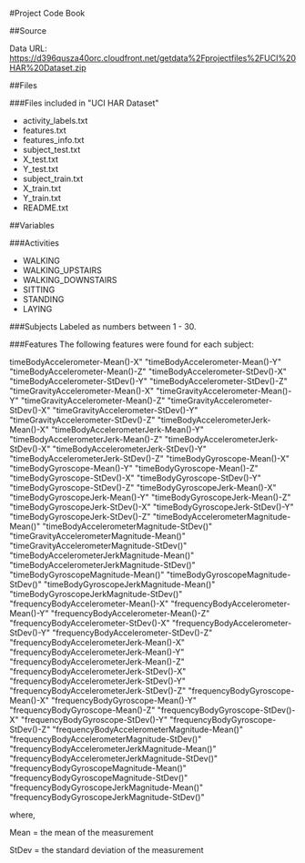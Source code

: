 #Project Code Book

##Source

Data URL: https://d396qusza40orc.cloudfront.net/getdata%2Fprojectfiles%2FUCI%20HAR%20Dataset.zip

##Files

###Files included in "UCI HAR Dataset"
* activity_labels.txt
* features.txt
* features_info.txt
* subject_test.txt
* X_test.txt
* Y_test.txt
* subject_train.txt
* X_train.txt
* Y_train.txt
* README.txt

##Variables

###Activities
* WALKING
* WALKING_UPSTAIRS
* WALKING_DOWNSTAIRS
* SITTING
* STANDING
* LAYING

###Subjects
Labeled as numbers between 1 - 30.

###Features
The following features were found for each subject:

timeBodyAccelerometer-Mean()-X" "timeBodyAccelerometer-Mean()-Y" "timeBodyAccelerometer-Mean()-Z" 
"timeBodyAccelerometer-StDev()-X" "timeBodyAccelerometer-StDev()-Y" "timeBodyAccelerometer-StDev()-Z" 
"timeGravityAccelerometer-Mean()-X" "timeGravityAccelerometer-Mean()-Y" "timeGravityAccelerometer-Mean()-Z" 
"timeGravityAccelerometer-StDev()-X" "timeGravityAccelerometer-StDev()-Y" "timeGravityAccelerometer-StDev()-Z" 
"timeBodyAccelerometerJerk-Mean()-X" "timeBodyAccelerometerJerk-Mean()-Y" "timeBodyAccelerometerJerk-Mean()-Z" 
"timeBodyAccelerometerJerk-StDev()-X" "timeBodyAccelerometerJerk-StDev()-Y" "timeBodyAccelerometerJerk-StDev()-Z" 
"timeBodyGyroscope-Mean()-X" "timeBodyGyroscope-Mean()-Y" "timeBodyGyroscope-Mean()-Z" "timeBodyGyroscope-StDev()-X" 
"timeBodyGyroscope-StDev()-Y" "timeBodyGyroscope-StDev()-Z" "timeBodyGyroscopeJerk-Mean()-X" "timeBodyGyroscopeJerk-Mean()-Y" 
"timeBodyGyroscopeJerk-Mean()-Z" "timeBodyGyroscopeJerk-StDev()-X" "timeBodyGyroscopeJerk-StDev()-Y" 
"timeBodyGyroscopeJerk-StDev()-Z" "timeBodyAccelerometerMagnitude-Mean()" "timeBodyAccelerometerMagnitude-StDev()" 
"timeGravityAccelerometerMagnitude-Mean()" "timeGravityAccelerometerMagnitude-StDev()" 
"timeBodyAccelerometerJerkMagnitude-Mean()" "timeBodyAccelerometerJerkMagnitude-StDev()" "timeBodyGyroscopeMagnitude-Mean()" 
"timeBodyGyroscopeMagnitude-StDev()" "timeBodyGyroscopeJerkMagnitude-Mean()" "timeBodyGyroscopeJerkMagnitude-StDev()" 
"frequencyBodyAccelerometer-Mean()-X" "frequencyBodyAccelerometer-Mean()-Y" "frequencyBodyAccelerometer-Mean()-Z" 
"frequencyBodyAccelerometer-StDev()-X" "frequencyBodyAccelerometer-StDev()-Y" "frequencyBodyAccelerometer-StDev()-Z" 
"frequencyBodyAccelerometerJerk-Mean()-X" "frequencyBodyAccelerometerJerk-Mean()-Y" "frequencyBodyAccelerometerJerk-Mean()-Z" 
"frequencyBodyAccelerometerJerk-StDev()-X" "frequencyBodyAccelerometerJerk-StDev()-Y" 
"frequencyBodyAccelerometerJerk-StDev()-Z" "frequencyBodyGyroscope-Mean()-X" "frequencyBodyGyroscope-Mean()-Y" 
"frequencyBodyGyroscope-Mean()-Z" "frequencyBodyGyroscope-StDev()-X" "frequencyBodyGyroscope-StDev()-Y" 
"frequencyBodyGyroscope-StDev()-Z" "frequencyBodyAccelerometerMagnitude-Mean()" "frequencyBodyAccelerometerMagnitude-StDev()" 
"frequencyBodyAccelerometerJerkMagnitude-Mean()" "frequencyBodyAccelerometerJerkMagnitude-StDev()" 
"frequencyBodyGyroscopeMagnitude-Mean()" "frequencyBodyGyroscopeMagnitude-StDev()" "frequencyBodyGyroscopeJerkMagnitude-Mean()" 
"frequencyBodyGyroscopeJerkMagnitude-StDev()"

where, 

Mean = the mean of the measurement

StDev = the standard deviation of the measurement